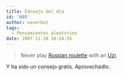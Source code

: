 ```yaml
---
title: Consejo del día
id: '605'
author: neverbot
tags:
  - Pensamientos aleatorios
date: 2007-11-28 16:24:55
---
```


> Never play [Russian roulette](http://en.wikipedia.org/wiki/Russian_roulette) with an [Uzi](http://en.wikipedia.org/wiki/Uzi).

Y ha sido un consejo gratis. Aprovechadlo.